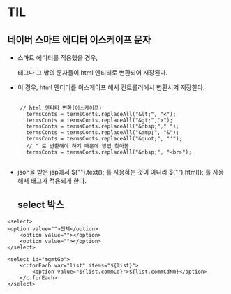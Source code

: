 # TIL

## 네이버 스마트 에디터 이스케이프 문자
- 스마트 에디터를 적용했을 경우, <P> 태그나 그 밖의 문자들이 html 엔티티로 변환되어 저장된다.
- 이 경우, html 엔티티를 이스케이프 해서 컨트롤러에서 변환시켜 저장한다.
```
  
    // html 엔티티 변환(이스케이프)
      termsConts = termsConts.replaceAll("&lt;", "<");
      termsConts = termsConts.replaceAll("&gt;",">");
      termsConts = termsConts.replaceAll("&nbsp;"," ");
      termsConts = termsConts.replaceAll("&amp;", "&");
      termsConts = termsConts.replaceAll("&quot;", "'");
      // " 로 변환해야 하기 때문에 방법 찾아봄
      termsConts = termsConts.replaceAll("&nbsp;", "<br>");
  
```
- json을 받은 jsp에서  $("").text(); 를 사용하는 것이 아니라 $("").html(); 를 사용해서 태그가 적용되게 한다.
  
  ## select 박스
```
<select>
<option value="">전체</option>
	<option value=""></option>
	<option value=""></option>
</select>
```
```
<select id="mgmtGb">
	<c:forEach var="list" items="${list}">
        <option value="${list.commCd}">${list.commCdNm}</option>
	</c:forEach>
</select>
```
